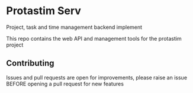 # Protastim Serv
Project, task and time management backend implement

This repo contains the web API and management tools for the protastim project

## Contributing
Issues and pull requests are open for improvements, please raise an issue BEFORE opening a pull request for new features
